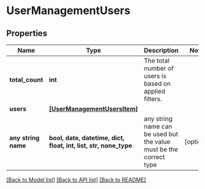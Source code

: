 # UserManagementUsers


## Properties
Name | Type | Description | Notes
------------ | ------------- | ------------- | -------------
**total_count** | **int** | The total number of users is based on applied filters. | 
**users** | [**[UserManagementUsersItem]**](UserManagementUsersItem.md) |  | 
**any string name** | **bool, date, datetime, dict, float, int, list, str, none_type** | any string name can be used but the value must be the correct type | [optional]

[[Back to Model list]](../README.md#documentation-for-models) [[Back to API list]](../README.md#documentation-for-api-endpoints) [[Back to README]](../README.md)


